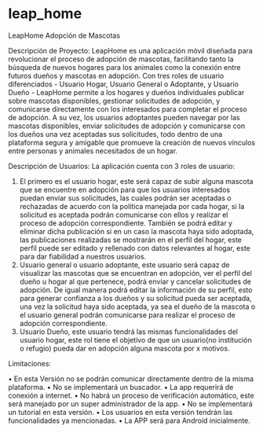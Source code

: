 # leap_home

LeapHome
Adopción de Mascotas

Descripción de Proyecto: 
LeapHome es una aplicación móvil diseñada para revolucionar el proceso de adopción de mascotas, facilitando tanto la búsqueda de nuevos hogares para los animales como la conexión entre futuros dueños y mascotas en adopción. Con tres roles de usuario diferenciados - Usuario Hogar, Usuario General o Adoptante, y Usuario Dueño - LeapHome permite a los hogares y dueños individuales publicar sobre mascotas disponibles, gestionar solicitudes de adopción, y comunicarse directamente con los interesados para completar el proceso de adopción. A su vez, los usuarios adoptantes pueden navegar por las mascotas disponibles, enviar solicitudes de adopción y comunicarse con los dueños una vez aceptadas sus solicitudes, todo dentro de una plataforma segura y amigable que promueve la creación de nuevos vínculos entre personas y animales necesitados de un hogar.


Descripción de Usuarios: 
La aplicación cuenta con 3 roles de usuario: 
1.	El primero es el usuario hogar, este será capaz de subir alguna mascota que se encuentre en adopción para que los usuarios interesados puedan enviar sus solicitudes, las cuales podrán ser aceptadas o rechazadas de acuerdo con la política manejada por cada hogar, si la solicitud es aceptada podrán comunicarse con ellos y realizar el proceso de adopción correspondiente. También se podrá editar y eliminar dicha publicación si en un caso la mascota haya sido adoptada, las publicaciones realizadas se mostrarán en el perfil del hogar, este perfil puede ser editado y rellenado con datos relevantes al hogar, este para dar fiabilidad a nuestros usuarios.
2.	Usuario general o usuario adoptante, este usuario será capaz de visualizar las mascotas que se encuentran en adopción, ver el perfil del dueño u hogar al que pertenece, podrá enviar y cancelar solicitudes de adopción. De igual manera podrá editar la información de su perfil, esto para generar confianza a los dueños y su solicitud pueda ser aceptada, una vez la solicitud haya sido aceptada, ya sea el dueño de la mascota o el usuario general podrán comunicarse para realizar el proceso de adopción correspondiente.
3.	Usuario Dueño, este usuario tendrá las mismas funcionalidades del usuario hogar, este rol tiene el objetivo de que un usuario(no institución o refugio) pueda dar en adopción alguna mascota por x motivos.

Limitaciones: 

•	En esta Versión no se podrán comunicar directamente dentro de la misma plataforma.
•	No se implementará un buscador.
•	La app requerirá de conexión a internet.
•	No habrá un proceso de verificación automático, este será manejado por un super administrador de la app.
•	No se implementará un tutorial en esta versión.
•	Los usuarios en esta versión tendrán las funcionalidades ya mencionadas.
•	La APP será para Android inicialmente.

